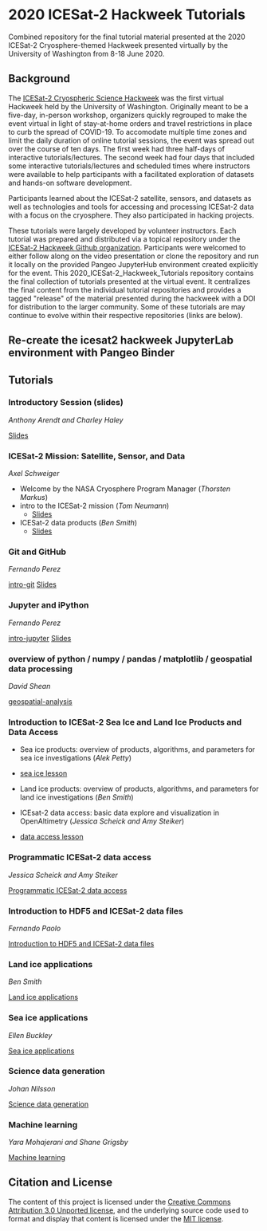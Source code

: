 # 2020 ICESat-2 Hackweek Tutorials
Combined repository for the final tutorial material presented at the 2020 ICESat-2 Cryosphere-themed Hackweek presented virtually by the University of Washington from 8-18 June 2020.


## Background
The [ICESat-2 Cryospheric Science Hackweek]() was the first virtual Hackweek held by the University of Washington. Originally meant to be a five-day, in-person workshop, organizers quickly regrouped to make the event virtual in light of stay-at-home orders and travel restrictions in place to curb the spread of COVID-19. To accomodate multiple time zones and limit the daily duration of online tutorial sessions, the event was spread out over the course of ten days. The first week had three half-days of interactive tutorials/lectures. The second week had four days that included some interactive tutorials/lectures and scheduled times where instructors were available to help participants with a facilitated exploration of datasets and hands-on software development.

Participants learned about the ICESat-2 satellite, sensors, and datasets as well as technologies and tools for accessing and processing ICESat-2 data with a focus on the cryosphere. They also participated in hacking projects.

These tutorials were largely developed by volunteer instructors. Each tutorial was prepared and distributed via a topical repository under the [ICESat-2 Hackweek Github organization](https://github.com/ICESAT-2HackWeek). Participants were welcomed to either follow along on the video presentation or clone the repository and run it locally on the provided Pangeo JupyterHub environment created explicitly for the event. This 2020_ICESat-2_Hackweek_Tutorials repository contains the final collection of tutorials presented at the virtual event. It centralizes the final content from the individual tutorial repositories and provides a tagged "release" of the material presented during the hackweek with a DOI for distribution to the larger community. Some of these tutorials are may continue to evolve within their respective repositories (links are below).


## Re-create the icesat2 hackweek JupyterLab environment with Pangeo Binder

## Tutorials
### Introductory Session (slides)
*Anthony Arendt and Charley Haley*

[Slides](https://docs.google.com/presentation/d/1kNc6u4mz9qt5TI-DCosSL6jZ5M7q_k3godlBrOE891c/edit?usp=sharing)

### ICESat-2 Mission: Satellite, Sensor, and Data
*Axel Schweiger*

* Welcome by the NASA Cryosphere Program Manager (*Thorsten Markus*)
* intro to the ICESat-2 mission (*Tom Neumann*)
    * [Slides](https://github.com/ICESAT-2HackWeek/intro_ICESat2/blob/master/HackWeekIntroNeumann2020.pptx)
* ICESat-2 data products (*Ben Smith*)
    * [Slides](https://github.com/ICESAT-2HackWeek/intro_ICESat2/blob/master/ICESat-2_data_products_Hackweek2020.pptx)

### Git and GitHub
*Fernando Perez*

[intro-git](https://github.com/ICESAT-2HackWeek/intro-git)
[Slides](https://docs.google.com/presentation/d/1pOWte7V5UbnVBvRktvLbLTRluDwrGbXtIdAZhzAd1AE/edit?usp=sharing)

### Jupyter and iPython
*Fernando Perez*

[intro-jupyter](https://github.com/ICESAT-2HackWeek/intro-jupyter)
[Slides](https://docs.google.com/presentation/d/1TfY7rnCuGQDrlvsf2-P9lNADT2vwiJsdb7vmgZ3SDmA/edit?usp=sharing)


### overview of python / numpy / pandas / matplotlib / geospatial data processing
*David Shean*

[geospatial-analysis](https://github.com/ICESAT-2HackWeek/geospatial-analysis)

### Introduction to ICESat-2 Sea Ice and Land Ice Products and Data Access

* Sea ice products: overview of products, algorithms, and parameters for sea ice investigations (*Alek Petty*)

* [sea ice lesson](https://drive.google.com/file/d/1e3VFvBRBHcY5_gjEyWVjA-l7tL2K4HfQ/view?usp=sharing)

* Land ice products: overview of products, algorithms, and parameters for land ice investigations (*Ben Smith*)

* ICEsat-2 data access: basic data explore and visualization in OpenAltimetry (*Jessica Scheick and Amy Steiker*)

* [data access lesson](https://nbviewer.jupyter.org/github/ICESAT-2HackWeek/data-access/blob/master/notebooks/01-Data_Resources_Intro.ipynb)

### Programmatic ICESat-2 data access
*Jessica Scheick and Amy Steiker*

[Programmatic ICESat-2 data access](https://github.com/ICESAT-2HackWeek/data-access)
 
### Introduction to HDF5 and ICESat-2 data files
*Fernando Paolo*

[Introduction to HDF5 and ICESat-2 data files](https://github.com/ICESAT-2HackWeek/intro-hdf5)

### Land ice applications
*Ben Smith*

[Land ice applications](https://github.com/ICESAT-2HackWeek/Land_Ice_Applications)

### Sea ice applications
*Ellen Buckley*
 
 [Sea ice applications](https://github.com/ICESAT-2HackWeek/sea-ice-tutorials)
 
 ### Science data generation
 *Johan Nilsson*
 
 [Science data generation](https://github.com/ICESAT-2HackWeek/ScienceDataGeneration)

### Machine learning
*Yara Mohajerani and Shane Grigsby*
 
[Machine learning](https://github.com/ICESAT-2HackWeek/Machine-Learning)


## Citation and License


The content of this project is licensed under the [Creative Commons Attribution 3.0 Unported license](https://creativecommons.org/licenses/by/3.0/), and the underlying source code used to format and display that content is licensed under the [MIT license](LICENSE.md).
